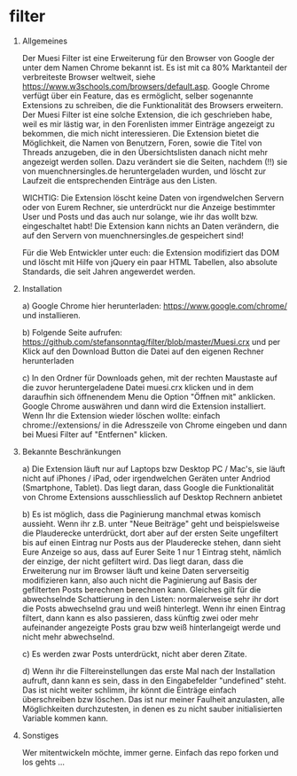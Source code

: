 # filter
1.	Allgemeines

	Der Muesi Filter ist eine Erweiterung für den Browser von Google der unter dem Namen Chrome bekannt ist. Es ist mit ca 80% Marktanteil der verbreiteste Browser weltweit, siehe https://www.w3schools.com/browsers/default.asp. Google Chrome verfügt über ein Feature, das es ermöglicht, selber sogenannte Extensions zu schreiben, die die Funktionalität des Browsers erweitern. Der Muesi Filter ist eine solche Extension, die ich geschrieben habe, weil es mir lästig war, in den Forenlisten immer Einträge angezeigt zu bekommen, die mich nicht interessieren. Die Extension bietet die Möglichkeit, die Namen von Benutzern, Foren, sowie die Titel von Threads anzugeben, die in den Übersichtslisten danach nicht mehr angezeigt werden sollen. Dazu verändert sie die Seiten, nachdem (!!) sie von muenchnersingles.de heruntergeladen wurden, und löscht zur Laufzeit die entsprechenden Einträge aus den Listen. 
	
	WICHTIG: Die Extension löscht keine Daten von irgendwelchen Servern oder von Eurem Rechner, sie unterdrückt nur die Anzeige bestimmter User und Posts und das auch nur solange, wie ihr das wollt bzw. eingeschaltet habt! Die Extension kann nichts an Daten verändern, die auf den Servern von muenchnersingles.de gespeichert sind! 
	
	Für die Web Entwickler unter euch: die Extension modifiziert das DOM und löscht mit Hilfe von jQuery ein paar HTML Tabellen, also absolute Standards, die seit Jahren angewerdet werden. 

2. 	Installation

	a) Google Chrome hier herunterladen: https://www.google.com/chrome/ und installieren.

	b) Folgende Seite aufrufen: https://github.com/stefansonntag/filter/blob/master/Muesi.crx und per Klick auf den Download Button die Datei auf den eigenen Rechner herunterladen

	c) In den Ordner für Downloads gehen, mit der rechten Maustaste auf die zuvor heruntergeladene Datei muesi.crx klicken und in dem daraufhin sich öffnenendem Menu die Option "Öffnen mit" anklicken. Google Chrome auswähren und dann wird die Extension installiert. Wenn Ihr die Extension wieder löschen wollte: einfach chrome://extensions/ in die Adresszeile von Chrome eingeben und dann bei Muesi Filter auf "Entfernen" klicken. 

3. 	Bekannte Beschränkungen

	a) Die Extension läuft nur auf Laptops bzw Desktop PC / Mac's, sie läuft nicht auf iPhones / iPad, oder irgendwelchen Geräten unter Andriod (Smartphone, Tablet). Das liegt daran, dass Google die Funktionalität von Chrome Extensions ausschliesslich auf Desktop Rechnern anbietet

	b) Es ist möglich, dass die Paginierung manchmal etwas komisch aussieht. Wenn ihr z.B. unter "Neue Beiträge" geht und beispielsweise die Plauderecke unterdrückt, dort aber auf der ersten Seite ungefiltert bis auf einen Eintrag nur Posts aus der Plauderecke stehen, dann sieht Eure Anzeige so aus, dass auf Eurer Seite 1 nur 1 Eintrag steht, nämlich der einzige, der nicht gefiltert wird. Das liegt daran, dass die Erweiterung nur im Browser läuft und keine Daten serverseitig modifizieren kann, also auch nicht die Paginierung auf Basis der gefilterten Posts berechnen berechnen kann. Gleiches gilt für die abwechselnde Schattierung in den Listen: normalerweise sehr ihr dort die Posts abwechselnd grau und weiß hinterlegt. Wenn ihr einen Eintrag filtert, dann kann es also passieren, dass künftig zwei oder mehr aufeinander angezeigte Posts grau bzw weiß hinterlangeigt werde und nicht mehr abwechselnd.

	c) Es werden zwar Posts unterdrückt, nicht aber deren Zitate.  

	d) Wenn ihr die Filtereinstellungen das erste Mal nach der Installation aufruft, dann kann es sein, dass in den Eingabefelder "undefined" steht. Das ist nicht weiter schlimm, ihr könnt die Einträge einfach überschreiben bzw löschen. Das ist nur meiner Faulheit anzulasten, alle Möglichkeiten durchzutesten, in denen es zu nicht sauber initialisierten Variable kommen kann.

4. 	Sonstiges

	Wer mitentwickeln möchte, immer gerne. Einfach das repo forken und los gehts ...

	
